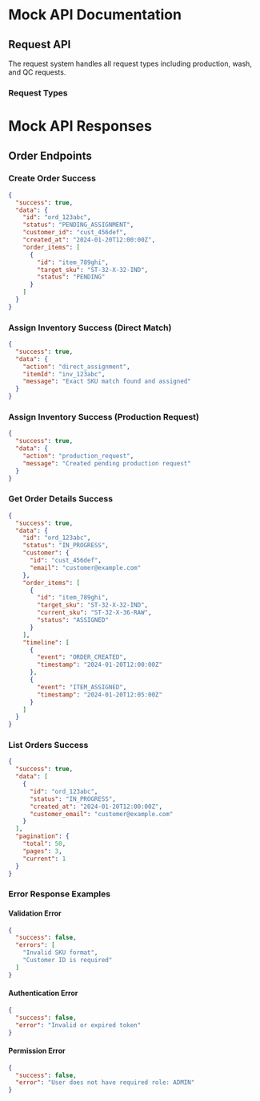 # Mock API Documentation

## Request API
The request system handles all request types including production, wash, and QC requests.

### Request Types 

# Mock API Responses

## Order Endpoints

### Create Order Success
```json
{
  "success": true,
  "data": {
    "id": "ord_123abc",
    "status": "PENDING_ASSIGNMENT",
    "customer_id": "cust_456def",
    "created_at": "2024-01-20T12:00:00Z",
    "order_items": [
      {
        "id": "item_789ghi",
        "target_sku": "ST-32-X-32-IND",
        "status": "PENDING"
      }
    ]
  }
}
```

### Assign Inventory Success (Direct Match)
```json
{
  "success": true,
  "data": {
    "action": "direct_assignment",
    "itemId": "inv_123abc",
    "message": "Exact SKU match found and assigned"
  }
}
```

### Assign Inventory Success (Production Request)
```json
{
  "success": true,
  "data": {
    "action": "production_request",
    "message": "Created pending production request"
  }
}
```

### Get Order Details Success
```json
{
  "success": true,
  "data": {
    "id": "ord_123abc",
    "status": "IN_PROGRESS",
    "customer": {
      "id": "cust_456def",
      "email": "customer@example.com"
    },
    "order_items": [
      {
        "id": "item_789ghi",
        "target_sku": "ST-32-X-32-IND",
        "current_sku": "ST-32-X-36-RAW",
        "status": "ASSIGNED"
      }
    ],
    "timeline": [
      {
        "event": "ORDER_CREATED",
        "timestamp": "2024-01-20T12:00:00Z"
      },
      {
        "event": "ITEM_ASSIGNED",
        "timestamp": "2024-01-20T12:05:00Z"
      }
    ]
  }
}
```

### List Orders Success
```json
{
  "success": true,
  "data": [
    {
      "id": "ord_123abc",
      "status": "IN_PROGRESS",
      "created_at": "2024-01-20T12:00:00Z",
      "customer_email": "customer@example.com"
    }
  ],
  "pagination": {
    "total": 50,
    "pages": 3,
    "current": 1
  }
}
```

### Error Response Examples

#### Validation Error
```json
{
  "success": false,
  "errors": [
    "Invalid SKU format",
    "Customer ID is required"
  ]
}
```

#### Authentication Error
```json
{
  "success": false,
  "error": "Invalid or expired token"
}
```

#### Permission Error
```json
{
  "success": false,
  "error": "User does not have required role: ADMIN"
}
```